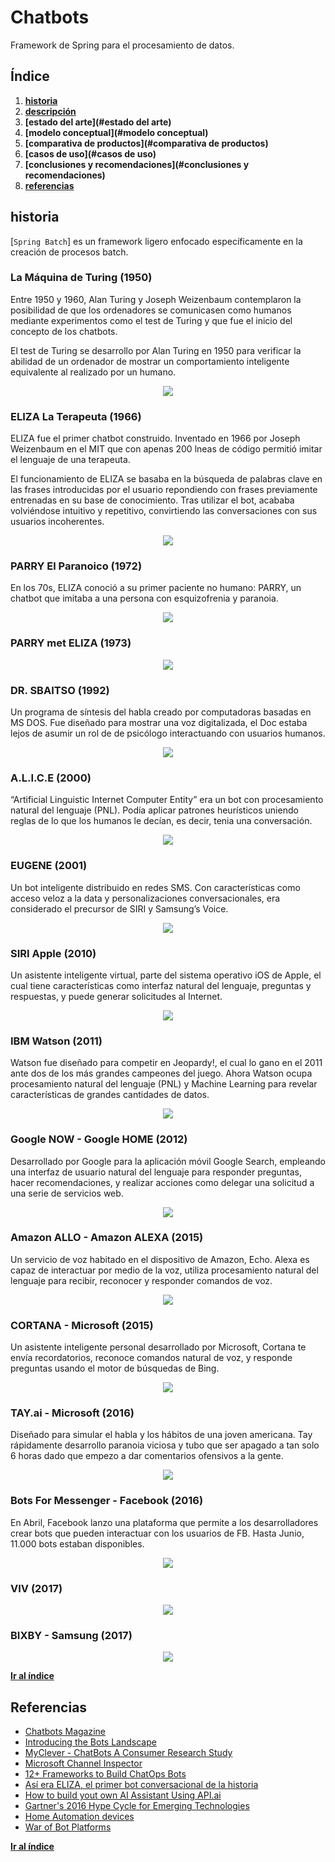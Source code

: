 # Chatbots

Framework de Spring para el procesamiento de datos.

## Índice
  1. **[historia](#historia)**
  2. **[descripción](#descripción)**
  3. **[estado del arte](#estado del arte)**
  4. **[modelo conceptual](#modelo conceptual)**
  5. **[comparativa de productos](#comparativa de productos)**
  6. **[casos de uso](#casos de uso)**
  7. **[conclusiones y recomendaciones](#conclusiones y recomendaciones)**
  8. **[referencias](#referencias)**

## historia

[`Spring Batch`] es un framework ligero enfocado específicamente en la creación de procesos batch. 
### La Máquina de Turing (1950) 

Entre 1950 y 1960, Alan Turing y Joseph Weizenbaum contemplaron la posibilidad de que los ordenadores se comunicasen como humanos mediante experimentos como el test de Turing y que fue el inicio del concepto de los chatbots.

El test de Turing se desarrollo por Alan Turing en 1950 para verificar la abilidad de un ordenador de mostrar un comportamiento inteligente equivalente al realizado por un humano.

<p align="center"><img src="https://raw.githubusercontent.com/maldiny/Chatbots-en-Castellano/bfa29d8c89f1eea74bb6ab3e087b911d831962b8/imagenes/%5BMaldiny%5D_La_Maquina_de_Turing_1950.png"></p>

### ELIZA La Terapeuta (1966)

ELIZA fue el primer chatbot construido. Inventado en 1966 por Joseph Weizenbaum en el MIT que con apenas 200 lneas de código permitió imitar el lenguaje de una terapeuta.

El funcionamiento de ELIZA se basaba en la búsqueda de palabras clave en las frases introducidas por el usuario repondiendo con frases previamente entrenadas en su base de conocimiento. Tras utilizar el bot, acababa volviéndose intuitivo y repetitivo, convirtiendo las conversaciones con sus usuarios incoherentes.

<p align="center"><img src="https://raw.githubusercontent.com/maldiny/Chatbots-en-Castellano/bfa29d8c89f1eea74bb6ab3e087b911d831962b8/imagenes/%5BMaldiny%5D_Eliza_La_terapeuta_1966.png"></p>

### PARRY El Paranoico (1972)

En los 70s, ELIZA conoció a su primer paciente no humano: PARRY, un chatbot que imitaba a una persona con esquizofrenia y paranoia.

<p align="center"><img src="https://raw.githubusercontent.com/maldiny/Chatbots-en-Castellano/bfa29d8c89f1eea74bb6ab3e087b911d831962b8/imagenes/%5BMaldiny%5D_Parry_El_Paranoico_1972.png"></p>

### PARRY met ELIZA (1973)

<p align="center"><img src="https://raw.githubusercontent.com/maldiny/Chatbots-en-Castellano/bfa29d8c89f1eea74bb6ab3e087b911d831962b8/imagenes/%5BMaldiny%5D_Parry_Met_Eliza_1973.png"></p>

### DR. SBAITSO (1992)

Un programa de síntesis del habla creado por computadoras basadas en MS DOS. Fue diseñado para mostrar una voz digitalizada, el Doc estaba lejos de asumir un rol de de psicólogo interactuando con usuarios humanos.

<p align="center"><img src="https://raw.githubusercontent.com/maldiny/Chatbots-en-Castellano/bfa29d8c89f1eea74bb6ab3e087b911d831962b8/imagenes/%5BMaldiny%5D_Dr.Sbaitso_1992.png"></p>

### A.L.I.C.E (2000)

“Artificial Linguistic Internet Computer Entity” era un bot con procesamiento natural del lenguaje (PNL). Podía aplicar patrones heurísticos uniendo reglas de lo que los humanos le decían, es decir, tenia una conversación.

<p align="center"><img src="https://raw.githubusercontent.com/maldiny/Chatbots-en-Castellano/bfa29d8c89f1eea74bb6ab3e087b911d831962b8/imagenes/%5BMaldiny%5D_ALICE_2000.png"></p>

### EUGENE (2001)

Un bot inteligente distribuido en redes SMS. Con características como acceso veloz a la data y personalizaciones conversacionales, era considerado el precursor de SIRI y Samsung’s Voice.

<p align="center"><img src="https://raw.githubusercontent.com/maldiny/Chatbots-en-Castellano/bfa29d8c89f1eea74bb6ab3e087b911d831962b8/imagenes/%5BMaldiny%5D_Eugene_2001.png"></p>

### SIRI Apple (2010)

Un asistente inteligente virtual, parte del sistema operativo iOS de Apple, el cual tiene características como interfaz natural del lenguaje, preguntas y respuestas, y puede generar solicitudes al Internet.

<p align="center"><img src="https://raw.githubusercontent.com/maldiny/Chatbots-en-Castellano/bfa29d8c89f1eea74bb6ab3e087b911d831962b8/imagenes/%5BMaldiny%5D_SIRI_Apple_2010.png"></p>

### IBM Watson (2011)

Watson fue diseñado para competir en Jeopardy!, el cual lo gano en el 2011 ante dos de los más grandes campeones del juego. Ahora Watson ocupa procesamiento natural del lenguaje (PNL) y Machine Learning para revelar características de grandes cantidades de datos.

<p align="center"><img src="https://raw.githubusercontent.com/maldiny/Chatbots-en-Castellano/bfa29d8c89f1eea74bb6ab3e087b911d831962b8/imagenes/%5BMaldiny%5D_IBM_Watson_2011.png"></p>

### Google NOW - Google HOME (2012)

Desarrollado por Google para la aplicación móvil Google Search, empleando una interfaz de usuario natural del lenguaje para responder preguntas, hacer recomendaciones, y realizar acciones como delegar una solicitud a una serie de servicios web.

<p align="center"><img src="https://raw.githubusercontent.com/maldiny/Chatbots-en-Castellano/bfa29d8c89f1eea74bb6ab3e087b911d831962b8/imagenes/%5BMaldiny%5D_Google_Now_2012.png"></p>

### Amazon ALLO - Amazon ALEXA (2015) 

Un servicio de voz habitado en el dispositivo de Amazon, Echo. Alexa es capaz de interactuar por medio de la voz, utiliza procesamiento natural del lenguaje para recibir, reconocer y responder comandos de voz.

<p align="center"><img src="https://raw.githubusercontent.com/maldiny/Chatbots-en-Castellano/bfa29d8c89f1eea74bb6ab3e087b911d831962b8/imagenes/%5BMaldiny%5D_ALEXA_Amazon_ALLO_2015.png"></p>

### CORTANA - Microsoft (2015)

Un asistente inteligente personal desarrollado por Microsoft, Cortana te envía recordatorios, reconoce comandos natural de voz, y responde preguntas usando el motor de búsquedas de Bing.

<p align="center"><img src="https://raw.githubusercontent.com/maldiny/Chatbots-en-Castellano/bfa29d8c89f1eea74bb6ab3e087b911d831962b8/imagenes/%5BMaldiny%5D_Cortana_Microsoft_2015.png"></p>

### TAY.ai - Microsoft (2016)

Diseñado para simular el habla y los hábitos de una joven americana. Tay rápidamente desarrollo paranoia viciosa y tubo que ser apagado a tan solo 6 horas dado que empezo a dar comentarios ofensivos a la gente.

<p align="center"><img src="https://raw.githubusercontent.com/maldiny/Chatbots-en-Castellano/bfa29d8c89f1eea74bb6ab3e087b911d831962b8/imagenes/%5BMaldiny%5D_Tay.ai_Microsoft_2016.png"></p>

### Bots For Messenger - Facebook (2016)

En Abril, Facebook lanzo una plataforma que permite a los desarrolladores crear bots que pueden interactuar con los usuarios de FB. Hasta Junio, 11.000 bots estaban disponibles.

<p align="center"><img src="https://raw.githubusercontent.com/maldiny/Chatbots-en-Castellano/bfa29d8c89f1eea74bb6ab3e087b911d831962b8/imagenes/%5BMaldiny%5D_Bots_for_Messenger_2016.png"></p>

### VIV (2017)

<p align="center"><img src="https://raw.githubusercontent.com/maldiny/Chatbots-en-Castellano/bfa29d8c89f1eea74bb6ab3e087b911d831962b8/imagenes/%5BMaldiny%5D_VIV_2017.png"></p>

### BIXBY - Samsung (2017)

<p align="center"><img src="https://raw.githubusercontent.com/maldiny/Chatbots-en-Castellano/bfa29d8c89f1eea74bb6ab3e087b911d831962b8/imagenes/%5BMaldiny%5D_BIXBY_Samsung_2017.png"></p>

**[Ir al índice](#Índice)**

## Referencias

* [Chatbots Magazine](https://chatbotsmagazine.com/)
* [Introducing the Bots Landscape](http://venturebeat.com/2016/08/11/introducing-the-bots-landscape-170-companies-4-billion-in-funding-thousands-of-bots/)
* [MyClever - ChatBots A Consumer Research Study](http://www.mycleveragency.com/media/download/0c44f0c083879818a0d2347ab948752b)
* [Microsoft Channel Inspector](https://docs.botframework.com/en-us/channel-inspector/channels/Telegram)
* [12+ Frameworks to Build ChatOps Bots](http://nordicapis.com/12-frameworks-to-build-chatops-bots/)
* [Así era ELIZA, el primer bot conversacional de la historia](https://www.xataka.com/historia-tecnologica/asi-era-eliza-el-primer-bot-conversacional-de-la-historia)
* [How to build yout own AI Assistant Using API.ai](https://www.sitepoint.com/how-to-build-your-own-ai-assistant-using-api-ai)
* [Gartner's 2016 Hype Cycle for Emerging Technologies](http://www.gartner.com/newsroom/id/3412017)
* [Home Automation devices](https://www.youtube.com/channel/UCXn_loz0TlUKarhS6sUoKVw)
* [War of Bot Platforms](https://chatbotbook.com/war-of-bot-platforms-22e02cfa0a99?gi=cfba6c7b93c1#.q8s3487ay)

**[Ir al índice](#Índice)**
